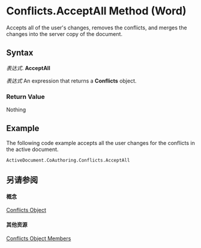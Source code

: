 
# Conflicts.AcceptAll Method (Word)

Accepts all of the user's changes, removes the conflicts, and merges the changes into the server copy of the document.


## Syntax

 _表达式_. **AcceptAll**

 _表达式_ An expression that returns a **Conflicts** object.


### Return Value

Nothing


## Example

The following code example accepts all the user changes for the conflicts in the active document.


```
ActiveDocument.CoAuthoring.Conflicts.AcceptAll
```


## 另请参阅


#### 概念


[Conflicts Object](476e8f6d-c93e-b372-2fa7-1c9a4a84a182.md)
#### 其他资源


[Conflicts Object Members](http://msdn.microsoft.com/library/395fd60d-6772-9e2a-83b8-562b3c6c6342%28Office.15%29.aspx)